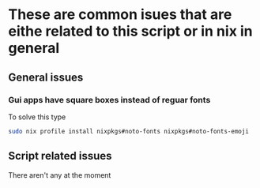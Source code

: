 # These are common isues that are eithe related to this script or in nix in general

## General issues

### Gui apps have square boxes instead of reguar fonts

To solve this type

```bash
sudo nix profile install nixpkgs#noto-fonts nixpkgs#noto-fonts-emoji
```

## Script related issues

There aren't any at the moment
